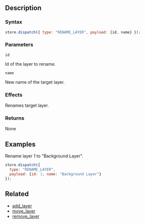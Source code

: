 ## Description

### Syntax

```javascript
store.dispatch({ type: "RENAME_LAYER", payload: {id, name} });
```

### Parameters

`id`

Id of the layer to rename.

`name`

New name of the target layer.

### Effects

Renames target layer.

### Returns

None

## Examples

Rename layer 1 to "Background Layer".

```javascript
store.dispatch({
  type: "RENAME_LAYER",
  payload: {id: 1, name: "Background Layer"}
});
```

## Related

- [add_layer](./add_layer.md)
- [move_layer](./move_layer.md)
- [remove_layer](./remove_layer.md)
